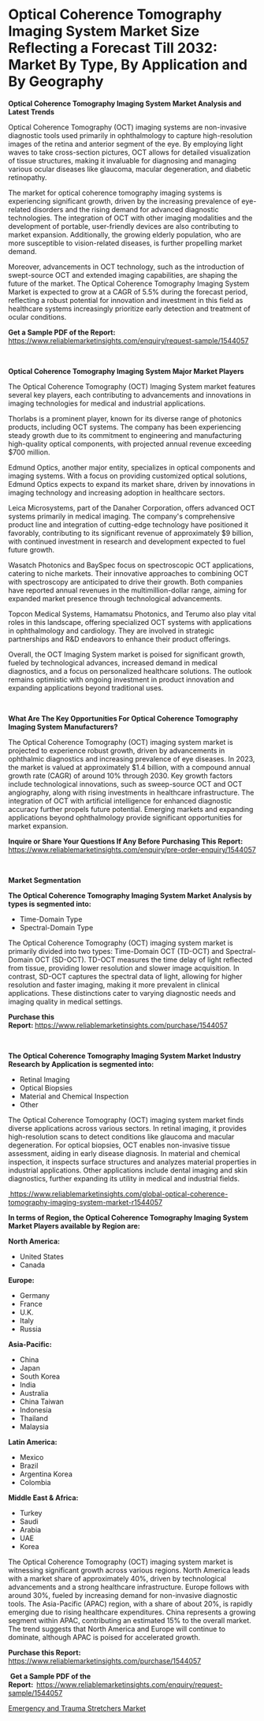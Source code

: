 <p><h1>Optical Coherence Tomography Imaging System Market Size Reflecting a Forecast Till 2032: Market By Type, By Application and By Geography</h1></p><p><strong>Optical Coherence Tomography Imaging System Market Analysis and Latest Trends</strong></p>
<p><p>Optical Coherence Tomography (OCT) imaging systems are non-invasive diagnostic tools used primarily in ophthalmology to capture high-resolution images of the retina and anterior segment of the eye. By employing light waves to take cross-section pictures, OCT allows for detailed visualization of tissue structures, making it invaluable for diagnosing and managing various ocular diseases like glaucoma, macular degeneration, and diabetic retinopathy.</p><p>The market for optical coherence tomography imaging systems is experiencing significant growth, driven by the increasing prevalence of eye-related disorders and the rising demand for advanced diagnostic technologies. The integration of OCT with other imaging modalities and the development of portable, user-friendly devices are also contributing to market expansion. Additionally, the growing elderly population, who are more susceptible to vision-related diseases, is further propelling market demand.</p><p>Moreover, advancements in OCT technology, such as the introduction of swept-source OCT and extended imaging capabilities, are shaping the future of the market. The Optical Coherence Tomography Imaging System Market is expected to grow at a CAGR of 5.5% during the forecast period, reflecting a robust potential for innovation and investment in this field as healthcare systems increasingly prioritize early detection and treatment of ocular conditions.</p></p>
<p><strong>Get a Sample PDF of the Report:&nbsp;</strong> <a href="https://www.reliablemarketinsights.com/enquiry/request-sample/1544057?utm_campaign=2988&utm_medium=2&utm_source=Github&utm_content=ia&utm_term=04032025&utm_id=optical-coherence-tomography-imaging-system">https://www.reliablemarketinsights.com/enquiry/request-sample/1544057</a></p>
<p>&nbsp;</p>
<p><strong>Optical Coherence Tomography Imaging System Major Market Players</strong></p>
<p><p>The Optical Coherence Tomography (OCT) Imaging System market features several key players, each contributing to advancements and innovations in imaging technologies for medical and industrial applications. </p><p>Thorlabs is a prominent player, known for its diverse range of photonics products, including OCT systems. The company has been experiencing steady growth due to its commitment to engineering and manufacturing high-quality optical components, with projected annual revenue exceeding $700 million.</p><p>Edmund Optics, another major entity, specializes in optical components and imaging systems. With a focus on providing customized optical solutions, Edmund Optics expects to expand its market share, driven by innovations in imaging technology and increasing adoption in healthcare sectors.</p><p>Leica Microsystems, part of the Danaher Corporation, offers advanced OCT systems primarily in medical imaging. The company's comprehensive product line and integration of cutting-edge technology have positioned it favorably, contributing to its significant revenue of approximately $9 billion, with continued investment in research and development expected to fuel future growth.</p><p>Wasatch Photonics and BaySpec focus on spectroscopic OCT applications, catering to niche markets. Their innovative approaches to combining OCT with spectroscopy are anticipated to drive their growth. Both companies have reported annual revenues in the multimillion-dollar range, aiming for expanded market presence through technological advancements.</p><p>Topcon Medical Systems, Hamamatsu Photonics, and Terumo also play vital roles in this landscape, offering specialized OCT systems with applications in ophthalmology and cardiology. They are involved in strategic partnerships and R&D endeavors to enhance their product offerings.</p><p>Overall, the OCT Imaging System market is poised for significant growth, fueled by technological advances, increased demand in medical diagnostics, and a focus on personalized healthcare solutions. The outlook remains optimistic with ongoing investment in product innovation and expanding applications beyond traditional uses.</p></p>
<p>&nbsp;</p>
<p><strong>What Are The Key Opportunities For Optical Coherence Tomography Imaging System Manufacturers?</strong></p>
<p><p>The Optical Coherence Tomography (OCT) imaging system market is projected to experience robust growth, driven by advancements in ophthalmic diagnostics and increasing prevalence of eye diseases. In 2023, the market is valued at approximately $1.4 billion, with a compound annual growth rate (CAGR) of around 10% through 2030. Key growth factors include technological innovations, such as sweep-source OCT and OCT angiography, along with rising investments in healthcare infrastructure. The integration of OCT with artificial intelligence for enhanced diagnostic accuracy further propels future potential. Emerging markets and expanding applications beyond ophthalmology provide significant opportunities for market expansion.</p></p>
<p><strong>Inquire or Share Your Questions If Any Before Purchasing This Report:</strong> <a href="https://www.reliablemarketinsights.com/enquiry/pre-order-enquiry/1544057?utm_campaign=2988&utm_medium=2&utm_source=Github&utm_content=ia&utm_term=04032025&utm_id=optical-coherence-tomography-imaging-system">https://www.reliablemarketinsights.com/enquiry/pre-order-enquiry/1544057</a></p>
<p>&nbsp;</p>
<p><strong>Market Segmentation</strong></p>
<p><strong>The Optical Coherence Tomography Imaging System Market Analysis by types is segmented into:</strong></p>
<p><ul><li>Time-Domain Type</li><li>Spectral-Domain Type</li></ul></p>
<p><p>The Optical Coherence Tomography (OCT) imaging system market is primarily divided into two types: Time-Domain OCT (TD-OCT) and Spectral-Domain OCT (SD-OCT). TD-OCT measures the time delay of light reflected from tissue, providing lower resolution and slower image acquisition. In contrast, SD-OCT captures the spectral data of light, allowing for higher resolution and faster imaging, making it more prevalent in clinical applications. These distinctions cater to varying diagnostic needs and imaging quality in medical settings.</p></p>
<p><strong>Purchase this Report:&nbsp;</strong><a href="https://www.reliablemarketinsights.com/purchase/1544057?utm_campaign=2988&utm_medium=2&utm_source=Github&utm_content=ia&utm_term=04032025&utm_id=optical-coherence-tomography-imaging-system">https://www.reliablemarketinsights.com/purchase/1544057</a></p>
<p>&nbsp;</p>
<p><strong>The Optical Coherence Tomography Imaging System Market Industry Research by Application is segmented into:</strong></p>
<p><ul><li>Retinal Imaging</li><li>Optical Biopsies</li><li>Material and Chemical Inspection</li><li>Other</li></ul></p>
<p><p>The Optical Coherence Tomography (OCT) imaging system market finds diverse applications across various sectors. In retinal imaging, it provides high-resolution scans to detect conditions like glaucoma and macular degeneration. For optical biopsies, OCT enables non-invasive tissue assessment, aiding in early disease diagnosis. In material and chemical inspection, it inspects surface structures and analyzes material properties in industrial applications. Other applications include dental imaging and skin diagnostics, further expanding its utility in medical and industrial fields.</p></p>
<p><a href="https://www.reliablemarketinsights.com/global-optical-coherence-tomography-imaging-system-market-r1544057?utm_campaign=2988&utm_medium=2&utm_source=Github&utm_content=ia&utm_term=04032025&utm_id=optical-coherence-tomography-imaging-system">&nbsp;https://www.reliablemarketinsights.com/global-optical-coherence-tomography-imaging-system-market-r1544057</a></p>
<p><strong>In terms of Region, the Optical Coherence Tomography Imaging System Market Players available by Region are:</strong></p>
<p>
    <p> <strong> North America: </strong>
        <ul>
            <li>United States</li>
            <li>Canada</li>
        </ul>
        </p> 
    <p> <strong> Europe: </strong>
        <ul>
            <li>Germany</li>
            <li>France</li>
            <li>U.K.</li>
            <li>Italy</li>
            <li>Russia</li>
        </ul>
        </p> 
    <p> <strong> Asia-Pacific: </strong>
        <ul>
            <li>China</li>
            <li>Japan</li>
            <li>South Korea</li>
            <li>India</li>
            <li>Australia</li>
            <li>China Taiwan</li>
            <li>Indonesia</li>
            <li>Thailand</li>
            <li>Malaysia</li>
        </ul>
        </p> 
    <p> <strong> Latin America: </strong>
        <ul>
            <li>Mexico</li>
            <li>Brazil</li>
            <li>Argentina Korea</li>
            <li>Colombia</li>
        </ul>
        </p> 
    <p> <strong> Middle East & Africa: </strong>
        <ul>
            <li>Turkey</li>
            <li>Saudi</li>
            <li>Arabia</li>
            <li>UAE</li>
            <li>Korea</li>
        </ul>
    </p>
    </p>
<p><p>The Optical Coherence Tomography (OCT) imaging system market is witnessing significant growth across various regions. North America leads with a market share of approximately 40%, driven by technological advancements and a strong healthcare infrastructure. Europe follows with around 30%, fueled by increasing demand for non-invasive diagnostic tools. The Asia-Pacific (APAC) region, with a share of about 20%, is rapidly emerging due to rising healthcare expenditures. China represents a growing segment within APAC, contributing an estimated 15% to the overall market. The trend suggests that North America and Europe will continue to dominate, although APAC is poised for accelerated growth.</p></p>
<p><strong>Purchase this Report: </strong><a href="https://www.reliablemarketinsights.com/purchase/1544057?utm_campaign=2988&utm_medium=2&utm_source=Github&utm_content=ia&utm_term=04032025&utm_id=optical-coherence-tomography-imaging-system">https://www.reliablemarketinsights.com/purchase/1544057</a></p>
<p>&nbsp;<strong>Get a Sample PDF of the Report:&nbsp;&nbsp;</strong><a href="https://www.reliablemarketinsights.com/enquiry/request-sample/1544057?utm_campaign=2988&utm_medium=2&utm_source=Github&utm_content=ia&utm_term=04032025&utm_id=optical-coherence-tomography-imaging-system">https://www.reliablemarketinsights.com/enquiry/request-sample/1544057</a></p>
<p><strong></strong></p>
<p><p><a href="https://github.com/chkrselia/Market-Research-Report-List-1/blob/main/emergency-and-trauma-stretchers-market.md?utm_campaign=2988&utm_medium=2&utm_source=Github&utm_content=ia&utm_term=04032025&utm_id=optical-coherence-tomography-imaging-system">Emergency and Trauma Stretchers Market</a></p></p>
